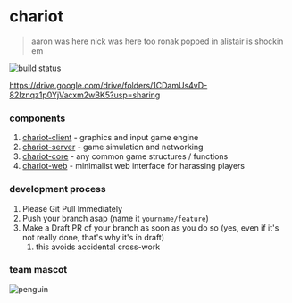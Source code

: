 # chariot

> aaron was here
> nick was here too
> ronak popped in
> alistair is shockin em

![build status](https://img.shields.io/github/workflow/status/ucsd-cse125-sp22/cse125-sp22-group1/Build?style=for-the-badge)

https://drive.google.com/drive/folders/1CDamUs4vD-82Iznqz1p0YjVacxm2wBK5?usp=sharing

### components

1. [chariot-client](chariot-client) - graphics and input game engine
2. [chariot-server](chariot-server) - game simulation and networking
3. [chariot-core](chariot-core) - any common game structures / functions
4. [chariot-web](chariot-web) - minimalist web interface for harassing players


### development process
1. Please Git Pull Immediately
2. Push your branch asap (name it `yourname/feature`)
3. Make a Draft PR of your branch as soon as you do so (yes, even if it's not really done, that's why it's in draft)
   1. this avoids accidental cross-work

### team mascot
![penguin](https://user-images.githubusercontent.com/15060061/161127445-b5096002-b680-4648-9d3b-1ba573febc46.png)
